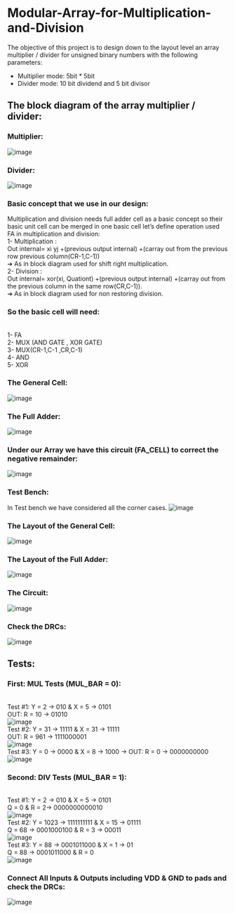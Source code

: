 # Modular-Array-for-Multiplication-and-Division
The objective of this project is to design down to the layout level an array multiplier / divider for unsigned binary numbers with the following parameters: 
*	 Multiplier mode: 5bit * 5bit  
*	 Divider mode: 10 bit dividend and 5 bit divisor
## The block diagram of the array multiplier / divider:
### Multiplier:
![image](https://github.com/BassantAhmedElbakry/Modular-Array-for-Multiplication-and-Division/assets/104600321/a9618625-1274-420f-9500-5add36aa7201)
### Divider:
![image](https://github.com/BassantAhmedElbakry/Modular-Array-for-Multiplication-and-Division/assets/104600321/34456e07-19bb-4640-af9f-5ea5dc45cb47)
### Basic concept that we use in our design: 
Multiplication and division needs full adder cell as a basic concept so their basic unit cell can be merged in one basic cell let’s define operation used FA in multiplication and division: 
<br /> 1- Multiplication : 
<br /> Out internal= xi yj +(previous output internal) +(carray out from the previous row previous column(CR-1,C-1))    
 ➔ As in block diagram used for shift right multiplication. 
<br /> 2- Division : 
<br /> Out internal= xor(xi, Quationt) +(previous output internal) +(carray out from the previous column in the same row(CR,C-1)). 
<br /> ➔ As in block diagram used for non restoring division. <br />
### So the basic cell will need: 
<br /> 1- FA 
<br /> 2- MUX (AND GATE , XOR GATE) 
<br /> 3- MUX(CR-1,C-1 ,CR,C-1) 
<br /> 4- AND 
<br /> 5- XOR 
### The General Cell:
![image](https://github.com/BassantAhmedElbakry/Modular-Array-for-Multiplication-and-Division/assets/104600321/0ad3c1fa-d0e0-4f9c-b079-1e1dce545aac)
### The Full Adder:
![image](https://github.com/BassantAhmedElbakry/Modular-Array-for-Multiplication-and-Division/assets/104600321/75c01612-0578-41b4-8424-809e86c2f055)
### Under our Array we have this circuit (FA_CELL) to correct the negative remainder:
![image](https://github.com/BassantAhmedElbakry/Modular-Array-for-Multiplication-and-Division/assets/104600321/f0216e3e-1dee-4d40-9711-d1429a49bd98)
### Test Bench:
In Test bench we have considered all the corner cases.
![image](https://github.com/BassantAhmedElbakry/Modular-Array-for-Multiplication-and-Division/assets/104600321/bf836975-4024-4863-922f-49a849d0975d)
### The Layout of the General Cell:
![image](https://github.com/BassantAhmedElbakry/Modular-Array-for-Multiplication-and-Division/assets/104600321/4726a8e9-2b51-47d1-a4cd-4a7375207047)
### The Layout of the Full Adder:
![image](https://github.com/BassantAhmedElbakry/Modular-Array-for-Multiplication-and-Division/assets/104600321/611d389c-68f2-4421-a890-d86f40a06082)
### The Circuit:
![image](https://github.com/BassantAhmedElbakry/Modular-Array-for-Multiplication-and-Division/assets/104600321/10841a25-76c5-4010-b746-3ce22ed371de)
### Check the DRCs:
![image](https://github.com/BassantAhmedElbakry/Modular-Array-for-Multiplication-and-Division/assets/104600321/9c47fcd7-7b75-41ea-bfa0-71da273d10a2)
## Tests:
### First: MUL Tests (MUL_BAR = 0):
<br />Test #1: Y = 2 → 010 & X = 5 → 0101
    <br />OUT: R = 10 → 01010<br />
    ![image](https://github.com/BassantAhmedElbakry/Modular-Array-for-Multiplication-and-Division/assets/104600321/ac2ec9fc-f528-4f49-84a4-7c0ceee738ef)
<br />Test #2: Y = 31 → 11111 & X = 31 → 11111 
        <br />OUT: R = 961 → 1111000001<br /> 
    ![image](https://github.com/BassantAhmedElbakry/Modular-Array-for-Multiplication-and-Division/assets/104600321/3c1614eb-0823-40fb-9dc4-18e5a201af16)
<br />Test #3: Y = 0 → 0000 & X = 8 → 1000 → OUT: R = 0 → 0000000000<br />
![image](https://github.com/BassantAhmedElbakry/Modular-Array-for-Multiplication-and-Division/assets/104600321/c946eb55-028d-4b3c-8c7b-39e2dce5280e)
### Second: DIV Tests (MUL_BAR = 1): 
<br />Test #1: Y = 2 → 010 & X = 5 → 0101 
         <br />Q = 0 & R = 2→ 0000000000010<br /> 
![image](https://github.com/BassantAhmedElbakry/Modular-Array-for-Multiplication-and-Division/assets/104600321/73fbe821-55db-45ea-92e0-bb4bd1cb2149)
<br />Test #2: Y = 1023 → 1111111111 & X = 15 → 01111 
         <br />Q = 68 → 0001000100 & R = 3 →  00011<br /> 
![image](https://github.com/BassantAhmedElbakry/Modular-Array-for-Multiplication-and-Division/assets/104600321/662743a1-f7c1-4554-8f82-855ae9412693)
<br />Test #3: Y = 88 → 0001011000 & X = 1 → 01 
         <br />Q = 88 → 0001011000 & R = 0<br />
![image](https://github.com/BassantAhmedElbakry/Modular-Array-for-Multiplication-and-Division/assets/104600321/d8c79c49-77e4-49a2-a809-1c4bb9dbd509)
### Connect All Inputs & Outputs including VDD & GND to pads and check the DRCs:
![image](https://github.com/BassantAhmedElbakry/Modular-Array-for-Multiplication-and-Division/assets/104600321/c29e8b32-76ca-416f-8b72-238a7b4031b9)


